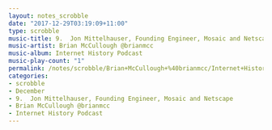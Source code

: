 ```yaml
---
layout: notes_scrobble
date: "2017-12-29T03:19:09+11:00"
type: scrobble
music-title: 9.  Jon Mittelhauser, Founding Engineer, Mosaic and Netscape
music-artist: Brian McCullough @brianmcc
music-album: Internet History Podcast
music-play-count: "1"
permalink: /notes/scrobble/Brian+McCullough+%40brianmcc/Internet+History+Podcast/e360ee00c2c3a8cb51b3b2ea0203da61c8fe9222.html
categories:
- scrobble
- December
- 9.  Jon Mittelhauser, Founding Engineer, Mosaic and Netscape
- Brian McCullough @brianmcc
- Internet History Podcast
---
```

